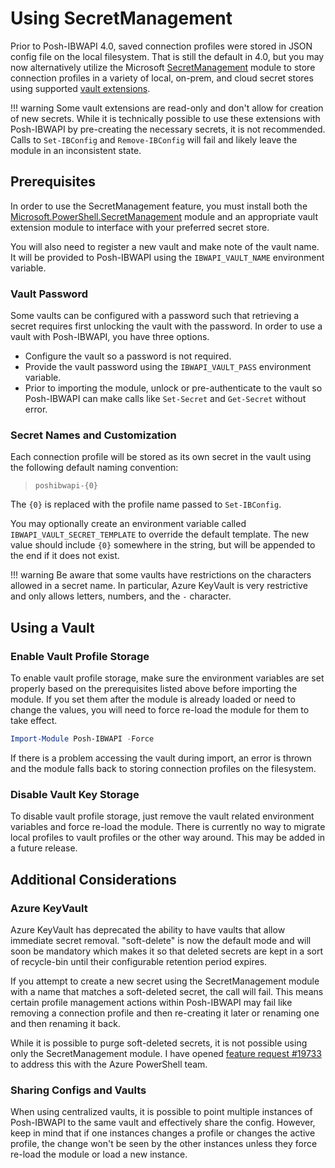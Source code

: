 # Using SecretManagement

Prior to Posh-IBWAPI 4.0, saved connection profiles were stored in JSON config file on the local filesystem. That is still the default in 4.0, but you may now alternatively utilize the Microsoft [SecretManagement](https://devblogs.microsoft.com/powershell/secretmanagement-and-secretstore-are-generally-available/) module to store connection profiles in a variety of local, on-prem, and cloud secret stores using supported [vault extensions](https://www.powershellgallery.com/packages?q=Tags%3A%22SecretManagement%22).

!!! warning
    Some vault extensions are read-only and don't allow for creation of new secrets. While it is technically possible to use these extensions with Posh-IBWAPI by pre-creating the necessary secrets, it is not recommended. Calls to `Set-IBConfig` and `Remove-IBConfig` will fail and likely leave the module in an inconsistent state.

## Prerequisites

In order to use the SecretManagement feature, you must install both the [Microsoft.PowerShell.SecretManagement](https://www.powershellgallery.com/packages/Microsoft.PowerShell.SecretManagement/) module and an appropriate vault extension module to interface with your preferred secret store.

You will also need to register a new vault and make note of the vault name. It will be provided to Posh-IBWAPI using the `IBWAPI_VAULT_NAME` environment variable.

### Vault Password

Some vaults can be configured with a password such that retrieving a secret requires first unlocking the vault with the password. In order to use a vault with Posh-IBWAPI, you have three options.

- Configure the vault so a password is not required.
- Provide the vault password using the `IBWAPI_VAULT_PASS` environment variable.
- Prior to importing the module, unlock or pre-authenticate to the vault so Posh-IBWAPI can make calls like `Set-Secret` and `Get-Secret` without error.

### Secret Names and Customization

Each connection profile will be stored as its own secret in the vault using the following default naming convention:

> `poshibwapi-{0}`

The `{0}` is replaced with the profile name passed to `Set-IBConfig`.

You may optionally create an environment variable called `IBWAPI_VAULT_SECRET_TEMPLATE` to override the default template. The new value should include `{0}` somewhere in the string, but will be appended to the end if it does not exist.

!!! warning
    Be aware that some vaults have restrictions on the characters allowed in a secret name. In particular, Azure KeyVault is very restrictive and only allows letters, numbers, and the `-` character.

## Using a Vault

### Enable Vault Profile Storage

To enable vault profile storage, make sure the environment variables are set properly based on the prerequisites listed above before importing the module. If you set them after the module is already loaded or need to change the values, you will need to force re-load the module for them to take effect.

```powershell
Import-Module Posh-IBWAPI -Force
```

If there is a problem accessing the vault during import, an error is thrown and the module falls back to storing connection profiles on the filesystem.

### Disable Vault Key Storage

To disable vault profile storage, just remove the vault related environment variables and force re-load the module. There is currently no way to migrate local profiles to vault profiles or the other way around. This may be added in a future release.

## Additional Considerations

### Azure KeyVault

Azure KeyVault has deprecated the ability to have vaults that allow immediate secret removal. "soft-delete" is now the default mode and will soon be mandatory which makes it so that deleted secrets are kept in a sort of recycle-bin until their configurable retention period expires.

If you attempt to create a new secret using the SecretManagement module with a name that matches a soft-deleted secret, the call will fail. This means certain profile management actions within Posh-IBWAPI may fail like removing a connection profile and then re-creating it later or renaming one and then renaming it back.

While it is possible to purge soft-deleted secrets, it is not possible using only the SecretManagement module. I have opened [feature request #19733](https://github.com/Azure/azure-powershell/issues/19733) to address this with the Azure PowerShell team.

### Sharing Configs and Vaults

When using centralized vaults, it is possible to point multiple instances of Posh-IBWAPI to the same vault and effectively share the config. However, keep in mind that if one instances changes a profile or changes the active profile, the change won't be seen by the other instances unless they force re-load the module or load a new instance.
